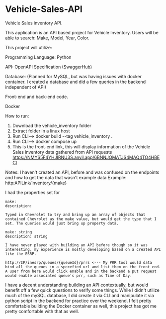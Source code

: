 # Vehicle-Sales-API
Vehicle Sales inventory API. 

This application is an API based project for Vehicle Inventory. Users will be able
to search: Make, Model, Year, Color.

This project will utilize:

  Programming Language: Python
  
  API: OpenAPI Specification (SwaggerHub)
  
  Database: (Planned for MySQL, but was having issues with docker container. I created a database and did a few queries in the backend independent of API)
  
  Front-end and back-end code.
  
  Docker
  
  How to run:
  
  1. Download the vehicle_inventory folder
  2. Extract folder in a linux host
  3. Run CLI--> docker build --tag vehicle_inventory .
  4. Run CLI--> docker compose up
  5. This is the front-end link, this will display information of the Vehicle Sales inventory data gathered from API requests
  https://NMYS5F4YHJIRNU3S.anvil.app/6BNNJQMATJS4MAQ4TO4HBECI
  
  
  
  Notes: I haven't created an API, before and was confused on the endpoints and how to get the data that wasn't example data
  Example:
   http:APILink/inventory/{make}
   
   I had the properties set for
   
    make:
    description:
    
    Typed in Chevrolet to try and bring up an array of objects that contained Chevrolet as the make value, but would get the type that I set. The queries would just bring up property data.
    
    make: string
    description: string
    
    I have never played with building an API before though so it was interesting, my experience is mostly developing based on a created API like the ESRP.
    
    http://IP/inesrp/queues/{queueId}/prrs <--- My PRR tool would data bind all the queues in a specefied url and list them on the front end. A user from here would click enable and in the backend a put request would enable associated queue's prr, such as Time of Day. 
    
 I have a decent understanding building an API contextually, but would benefit off a few quick questions to verify some things. While I didn't utilize much of the mySQL database, I did create it via CLI and manipulate it via python script in the backend for practice over the weekend. I felt pretty comfortable building the Docker container as well, this project has got me pretty comfortable with that as well. 
  
